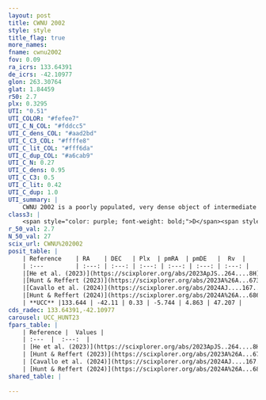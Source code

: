 ```yaml
---
layout: post
title: CWNU 2002
style: style
title_flag: true
more_names: 
fname: cwnu2002
fov: 0.09
ra_icrs: 133.64391
de_icrs: -42.10977
glon: 263.30764
glat: 1.84459
r50: 2.7
plx: 0.3295
UTI: "0.51"
UTI_COLOR: "#fefee7"
UTI_C_N_COL: "#fddcc5"
UTI_C_dens_COL: "#aad2bd"
UTI_C_C3_COL: "#ffffe8"
UTI_C_lit_COL: "#fff6da"
UTI_C_dup_COL: "#a6cab9"
UTI_C_N: 0.27
UTI_C_dens: 0.95
UTI_C_C3: 0.5
UTI_C_lit: 0.42
UTI_C_dup: 1.0
UTI_summary: |
    CWNU 2002 is a poorly populated, very dense object of intermediate C3 quality. It was recently reported in the literature.
class3: |
    <span style="color: purple; font-weight: bold;">D</span><span style="color: green; font-weight: bold;">A</span>
r_50_val: 2.7
N_50_val: 27
scix_url: CWNU%202002
posit_table: |
    | Reference    | RA    | DEC   | Plx  | pmRA  | pmDE   |  Rv  |
    | :---         | :---: | :---: | :---: | :---: | :---: | :---: |
    |[He et al. (2023)](https://scixplorer.org/abs/2023ApJS..264....8H) | 133.642 | -42.099 | 0.345 | -5.744 | 4.867 | -- |
    |[Hunt & Reffert (2023)](https://scixplorer.org/abs/2023A%26A...673A.114H) | 133.661 | -42.135 | 0.338 | -5.719 | 4.831 | 46.055 |
    |[Cavallo et al. (2024)](https://scixplorer.org/abs/2024AJ....167...12C) | 133.67 | -42.11 | 0.326 | -- | -- | -- |
    |[Hunt & Reffert (2024)](https://scixplorer.org/abs/2024A%26A...686A..42H) | 133.661 | -42.135 | 0.338 | -5.719 | 4.831 | 46.055 |
    | **UCC** |133.644 | -42.11 | 0.33 | -5.744 | 4.863 | 47.207 | 
cds_radec: 133.64391,-42.10977
carousel: UCC_HUNT23
fpars_table: |
    | Reference |  Values |
    | :---  |  :---:  |
    | [He et al. (2023)](https://scixplorer.org/abs/2023ApJS..264....8H) | `A0=3.55, m-M=12.5, logAge=8.95` |
    | [Hunt & Reffert (2023)](https://scixplorer.org/abs/2023A%26A...673A.114H) | `AV50=3.721, diffAV50=2.733, MOD50=12.261, logAge50=8.467` |
    | [Cavallo et al. (2024)](https://scixplorer.org/abs/2024AJ....167...12C) | `AV50=3.72, dMod50=12.54, logAge50=8.48, [Fe/H]50=0.06` |
    | [Hunt & Reffert (2024)](https://scixplorer.org/abs/2024A%26A...686A..42H) | `MassJ=843.999` |
shared_table: |
    
---
```

